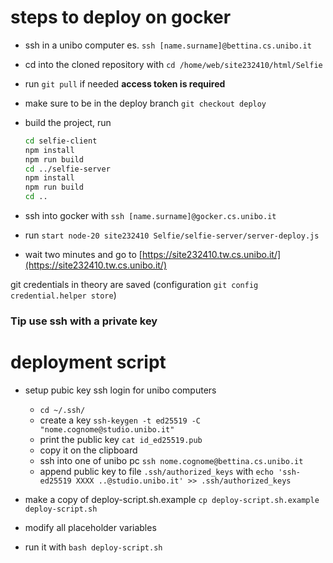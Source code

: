 # steps to deploy on gocker

- ssh in a unibo computer es. `ssh [name.surname]@bettina.cs.unibo.it`

- cd into the cloned repository with `cd /home/web/site232410/html/Selfie`

- run `git pull` if needed __access token is required__

- make sure to be in the deploy branch `git checkout deploy`

- build the project, run 
    ```bash
    cd selfie-client
    npm install
    npm run build
    cd ../selfie-server
    npm install
    npm run build
    cd ..
    ```

- ssh into gocker with `ssh [name.surname]@gocker.cs.unibo.it`

- run `start node-20 site232410 Selfie/selfie-server/server-deploy.js`

- wait two minutes and go to [https://site232410.tw.cs.unibo.it/](https://site232410.tw.cs.unibo.it/)

git credentials in theory are saved (configuration `git config credential.helper store`)

### Tip use ssh with a private key

# deployment script

- setup pubic key ssh login for unibo computers
    - `cd ~/.ssh/`
    - create a key `ssh-keygen -t ed25519 -C "nome.cognome@studio.unibo.it"`
    - print the public key `cat id_ed25519.pub`
    - copy it on the clipboard
    - ssh into one of unibo pc `ssh nome.cognome@bettina.cs.unibo.it`
    - append public key to file `.ssh/authorized_keys` with `echo 'ssh-ed25519 XXXX ..@studio.unibo.it' >> .ssh/authorized_keys`

- make a copy of deploy-script.sh.example `cp deploy-script.sh.example deploy-script.sh`
- modify all placeholder variables
- run it with `bash deploy-script.sh`
